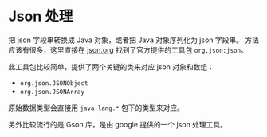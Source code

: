 # Json 处理

把 json 字段串转换成 Java 对象，或者把 Java 对象序列化为 json 字段串。
方法应该有很多，这里直接在 [json.org](https://json.org) 找到了官方提供的工具包 `org.json:json`。

此工具包比较简单，提供了两个关键的类来对应 json 对象和数组：
- `org.json.JSONObject`
- `org.json.JSONArray` 

原始数据类型会直接用 `java.lang.*` 包下的类型来对应。

另外比较流行的是 Gson 库，是由 google 提供的一个 json 处理工具。